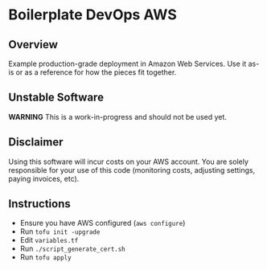 # Boilerplate DevOps AWS

## Overview
Example production-grade deployment in Amazon Web Services.
Use it as-is or as a reference for how the pieces fit together.

## Unstable Software
**WARNING** This is a work-in-progress and should not be used yet.

## Disclaimer
Using this software will incur costs on your AWS account. You are solely responsible for your use of this code (monitoring costs, adjusting settings, paying invoices, etc).

## Instructions
- Ensure you have AWS configured (`aws configure`)
- Run `tofu init -upgrade`
- Edit `variables.tf`
- Run `./script_generate_cert.sh`
- Run `tofu apply`
